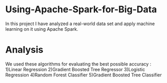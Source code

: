 # Using-Apache-Spark-for-Big-Data
In this project  I have analyzed a real-world data set and apply machine learning on it using Apache Spark.

# Analysis
We used these algorithms for evaluating the best possible accuracy :
1)Linear Regression
2)Gradient Boosted Tree Regressor
3)Logistic Regression
4)Random Forest Classifier
5)Gradient Boosted Tree Classifier

